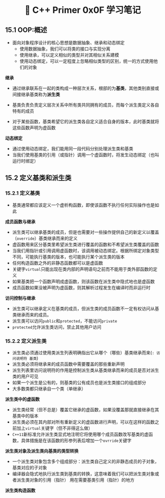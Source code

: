 <h1 align="center">📔 C++ Primer 0x0F 学习笔记</h1>

## 15.1 OOP:概述

* 面向对象程序设计的核心思想是数据抽象、继承和动态绑定
	* 使用数据抽象，我们可以将类的接口与实现分离
	* 使用继承，可以定义相似的类型并对其相似关系建模
	* 使用动态绑定，可以一定程度上忽略相似类型的区别，统一的方式使用他们的对象

**继承**

* 通过继承联系在一起的类构成一种层次关系，根部的为**基类**，其他类别直接或间接继承基类称为**派生类**

* 基类负责负责定义层次关系中所有类共同拥有的成员，而每个派生类定义各自特有的成员

* 对于某些函数，基类希望它的派生类各自定义适合自身的版本，此时基类就将这些函数声明为虚函数

	

**动态绑定**

* 通过使用动态绑定，我们能用同一段代码分别处理派生类和基类
* 当我们使用基类的引用（或指针）调用一个虚函数时，将发生动态绑定（也叫运行时绑定）



## 15.2 定义基类和派生类

### 15.2.1 定义基类

* 基类通常都应该定义一个虚析构函数，即使该函数不执行任何实际操作也是如此



**成员函数与继承**

* 派生类可以继承基类的成员，但是也需要对一些操作提供自己的新定义以覆盖（`override`）基类继承而来的定义
* 虚函数用来区分基类里希望派生类进行覆盖的函数和不希望派生类覆盖的函数
* 当我们用指针或引用调用虚函数时，该调用被动态绑定。根据所绑定对象类型不同，可能执行基类的版本，也可能执行某个派生类的版本
* 任何构造函数之外的非静态函数都可以是虚函数
* 关键字`virtual`只能出现在类内部的声明语句之前而不能用于类外部函数的定义
* 如果基类把一个函数声明成虚函数，则该函数在派生类中隐式地也是虚函数
* 成员函数如果没被声明为虚函数，则其解析过程发生在编译时而非运行时



**访问控制与继承**

* 派生类可以继承定义在基类的成员，但派生类的成员函数不一定有权访问从基类继承而来的成员。
* 派生类可以访问`public`和`protected`，不能访问`private`
* `protected`允许派生类访问，禁止其他用户访问





### 15.2.2 定义派生类

* 派生类必须通过使用类派生列表明确指出它从哪个（哪些）基类继承而来(`: 访问说明符 基类`)
* 派生类必须将继承来的成员函数中需要覆盖的那些重新声明
* 派生列表里访问说明符的作用是控制派生类从基类继承而来的成员是否对派生类的用户可见
* 如果一个派生是公有的，则基类的公有成员也是派生类接口的组成部分
* 大多数类都只继承自一个类（单继承）



**派生类中的虚函数**

* 派生类经常（但不总是）覆盖它继承的虚函数，如果没覆盖那就直接继承在其基类中的版本
* 派生类必须在其内部对所有重新定义的虚函数进行声明，可以在这样的函数之前加上`virtual`关键字（但不非得这么做）
* `C++11`新标准允许派生类显式地注明它将使用哪个成员函数改写基类的虚函数，具体措施是在该函数的形参列表后增加一个`ovrride`关键字



**派生类对象及派生类向基类的类型转换**

* 一个派生类对象包含多个组成部分：派生类自己定义的非静态成员的子对象，基类对应的子对象
* 编译器会隐式地执行派生类到基类的转换，这意味着我们可以把派生类对象或者派生类对象的引用（指针） 用在需要基类引用（指针）的地方



**派生类构造函数**



































































